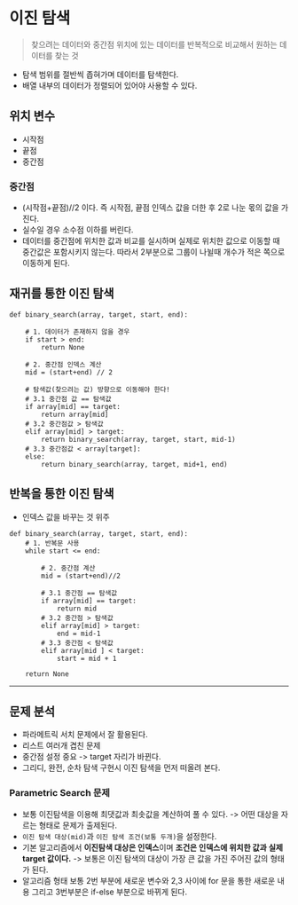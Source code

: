 # 이진 탐색 

> 찾으려는 데이터와 중간점 위치에 있는 데이터를 반복적으로 비교해서 원하는 데이터를 찾는 것

* 탐색 범위를 절반씩 좁혀가며 데이터를 탐색한다.
* 배열 내부의 데이터가 정렬되어 있어야 사용할 수 있다.

## 위치 변수

* 시작점
* 끝점
* 중간점

### 중간점
* (시작점+끝점)//2 이다. 즉 시작점, 끝점 인덱스 값을 더한 후 2로 나눈 몫의 값을 가진다.
* 실수일 경우 소수점 이하를 버린다.
* 데이터를 중간점에 위치한 값과 비교를 실시하며 실제로 위치한 값으로 이동할 때 중간값은 포함시키지 않는다. 따라서 2부분으로 그룹이 나뉠때 개수가 적은 쪽으로 이동하게 된다. 

## 재귀를 통한 이진 탐색
~~~
def binary_search(array, target, start, end):   
    
    # 1. 데이터가 존재하지 않을 경우
    if start > end:
        return None
    
    # 2. 중간점 인덱스 계산
    mid = (start+end) // 2

    # 탐색값(찾으려는 값) 방향으로 이동해야 한다!
    # 3.1 중간점 값 == 탐색값 
    if array[mid] == target:
        return array[mid]
    # 3.2 중간점값 > 탐색값
    elif array[mid] > target:
        return binary_search(array, target, start, mid-1)
    # 3.3 중간점값 < array[target]:
    else:
        return binary_search(array, target, mid+1, end)
~~~

## 반복을 통한 이진 탐색
* 인덱스 값을 바꾸는 것 위주
~~~
def binary_search(array, target, start, end):
    # 1. 반복문 사용
    while start <= end:

        # 2. 중간점 계산
        mid = (start+end)//2

        # 3.1 중간점 == 탐색값
        if array[mid] == target:
            return mid
        # 3.2 중간점 > 탐색값
        elif array[mid] > target:
            end = mid-1
        # 3.3 중간점 < 탐색값
        elif array[mid ] < target:
            start = mid + 1

    return None
~~~

---

## 문제 분석
* 파라메트릭 서치 문제에서 잘 활용된다.
* 리스트 여러개 겹친 문제
* 중간점 설정 중요 -> target 자리가 바뀐다. 
* 그리디, 완전, 순차 탐색 구현시 이진 탐색을 먼저 떠올려 본다.

### Parametric Search 문제
* 보통 이진탐색을 이용해 최댓값과 최솟값을 계산하여 풀 수 있다. -> 어떤 대상을 자르는 형태로 문제가 출제된다. 
* `이진 탐색 대상(mid)`과 `이진 탐색 조건(보통 두개)`을 설정한다.
* 기본 알고리즘에서 **이진탐색 대상은 인덱스**이며 **조건은 인덱스에 위치한 값과 실제 target 값이다.** -> 보통은 이진 탐색의 대상이 가장 큰 값을 가진 주어진 값의 형태가 된다. 
* 알고리즘 형태 보통 2번 부분에 새로운 변수와 2,3 사이에 for 문을 통한 새로운 내용 그리고 3번부분은 if-else 부분으로 바뀌게 된다.